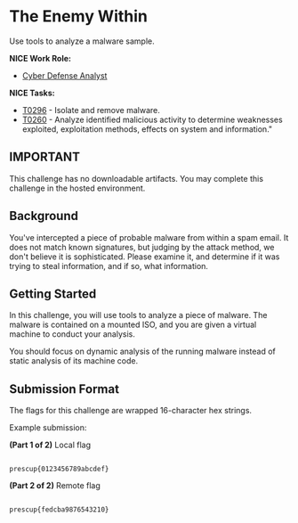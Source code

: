 # The Enemy Within

Use tools to analyze a malware sample.

**NICE Work Role:**

- [Cyber Defense Analyst](https://niccs.cisa.gov/workforce-development/nice-framework)

**NICE Tasks:**

- [T0296](https://niccs.cisa.gov/workforce-development/nice-framework) - Isolate and remove malware.
- [T0260](https://niccs.cisa.gov/workforce-development/nice-framework) - Analyze identified malicious activity to determine weaknesses exploited, exploitation methods, effects on system and information."


## IMPORTANT

This challenge has no downloadable artifacts. You may complete this challenge in the hosted environment.

## Background


  You've intercepted a piece of probable malware from within a spam email. It does not match known signatures, but judging by the attack method, we don't believe it is sophisticated. Please examine it, and determine if it was trying to steal information, and if so, what information.


## Getting Started


  In this challenge, you will use tools to analyze a piece of malware. The malware is contained on a mounted ISO, and you are given a virtual machine to conduct your analysis.


  You should focus on dynamic analysis of the running malware instead of static analysis of its machine code.


## Submission Format


  The flags for this challenge are wrapped 16-character hex strings.


  Example submission:


  **(Part 1 of 2)** Local flag

  ```

  prescup{0123456789abcdef}

  ```

  **(Part 2 of 2)** Remote flag

  ```

  prescup{fedcba9876543210}

  ```
